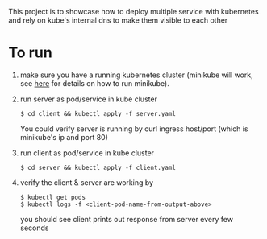 This project is to showcase how to deploy multiple service with kubernetes and rely on kube's internal dns to make them visible to each other

# To run

1. make sure you have a running kubernetes cluster (minikube will work, see [here](https://kubernetes.io/docs/tutorials/hello-minikube/) for details on how to run minikube).

2. run server as pod/service in kube cluster

   ```
   $ cd client && kubectl apply -f server.yaml
   ```

   You could verify server is running by curl ingress host/port (which is minikube's ip and port 80)

3. run client as pod/service in kube cluster

   ```
   $ cd server && kubectl apply -f client.yaml
   ```

4. verify the client & server are working by
   ```
   $ kubectl get pods
   $ kubectl logs -f <client-pod-name-from-output-above>
   ```
   you should see client prints out response from server every few seconds
